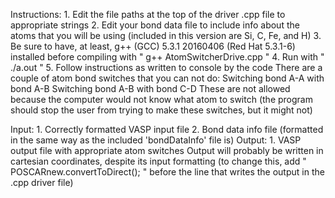 Instructions: 
	1. Edit the file paths at the top of the driver .cpp file to appropriate strings
	2. Edit your bond data file to include info about the atoms that you will be using (included in this version are Si, C, Fe, and H)
	3. Be sure to have, at least, g++ (GCC) 5.3.1 20160406 (Red Hat 5.3.1-6) installed before compiling with 
	   " g++ AtomSwitcherDrive.cpp "
	4. Run with " ./a.out "
	5. Follow instructions as written to console by the code
		There are a couple of atom bond switches that you can not do:
			Switching bond A-A with bond A-B
			Switching bond A-B with bond C-D
		These are not allowed because the computer would not know what atom to switch (the program should stop the user from trying to make these switches, but it might not)


Input:
	1. Correctly formatted VASP input file
	2. Bond data info file (formatted in the same way as the included 'bondDataInfo' file is)
Output:
	1. VASP output file with appropriate atom switches
		Output will probably be written in cartesian coordinates, despite its input formatting
		(to change this, add " POSCARnew.convertToDirect(); " before the line that writes the output in the .cpp driver file)
